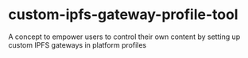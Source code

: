 # custom-ipfs-gateway-profile-tool
A concept to empower users to control their own content by setting up custom IPFS gateways in platform profiles
